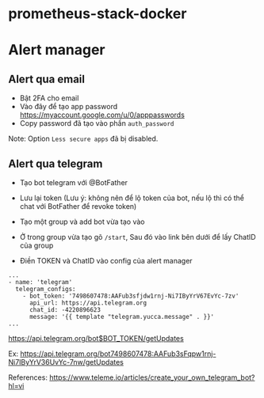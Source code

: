 # prometheus-stack-docker


# Alert manager
## Alert qua email

- Bật 2FA cho email
- Vào đây để tạo app password https://myaccount.google.com/u/0/apppasswords
- Copy password đã tạo vào phần `auth_password`

Note: Option `Less secure apps` đã bị disabled.


## Alert qua telegram
- Tạo bot telegram với @BotFather



- Lưu lại token (Lưu ý: không nên để lộ token của bot, nếu lộ thì có thể chat với BotFather để revoke token)

- Tạo một group và add bot vừa tạo vào

- Ở trong group vừa tạo gõ `/start`, Sau đó vào link bên dưới để lấy ChatID của group

- Điền TOKEN và ChatID vào config của alert manager

```
...
- name: 'telegram'
  telegram_configs:
    - bot_token: '7498607478:AAFub3sfjdw1rnj-Ni7IByYrV67EvYc-7zv'
      api_url: https://api.telegram.org
      chat_id: -4220896623
      message: '{{ template "telegram.yucca.message" . }}'
...
```

https://api.telegram.org/bot$BOT_TOKEN/getUpdates

Ex:
https://api.telegram.org/bot7498607478:AAFub3sFqpw1rnj-Ni7IByYrV36UvYc-7nw/getUpdates


References:
https://www.teleme.io/articles/create_your_own_telegram_bot?hl=vi